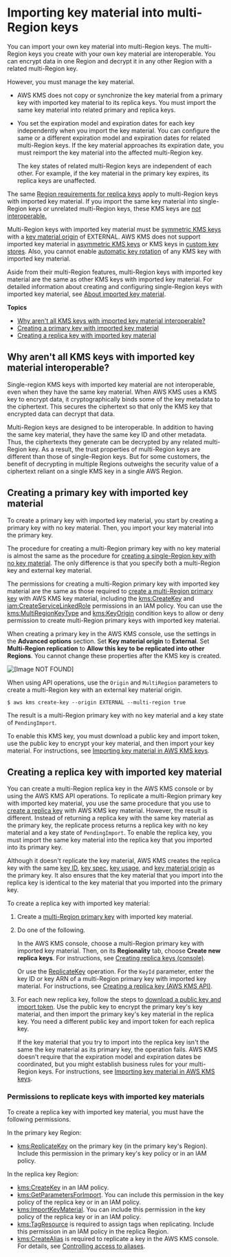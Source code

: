 # Importing key material into multi\-Region keys<a name="multi-region-keys-import"></a>

You can import your own key material into multi\-Region keys\. The multi\-Region keys you create with your own key material are interoperable\. You can encrypt data in one Region and decrypt it in any other Region with a related multi\-Region key\. 

However, you must manage the key material\. 
+ AWS KMS does not copy or synchronize the key material from a primary key with imported key material to its replica keys\. You must import the same key material into related primary and replica keys\.
+ You set the expiration model and expiration dates for each key independently when you import the key material\. You can configure the same or a different expiration model and expiration dates for related multi\-Region keys\. If the key material approaches its expiration date, you must reimport the key material into the affected multi\-Region key\.

  The key states of related multi\-Region keys are independent of each other\. For example, if the key material in the primary key expires, its replica keys are unaffected\. 

The same [Region requirements for replica keys](multi-region-keys-replicate.md#replica-region) apply to multi\-Region keys with imported key material\. If you import the same key material into single\-Region keys or unrelated multi\-Region keys, these KMS keys are [not interoperable\.](#mrk-import-why) 

Multi\-Region keys with imported key material must be [symmetric KMS keys](concepts.md#symmetric-cmks) with a [key material origin](concepts.md#key-origin) of EXTERNAL\. AWS KMS does not support imported key material in [asymmetric KMS keys](symmetric-asymmetric.md#asymmetric-cmks) or KMS keys in [custom key stores](custom-key-store-overview.md)\. Also, you cannot enable [automatic key rotation](rotate-keys.md) of any KMS key with imported key material\.

Aside from their multi\-Region features, multi\-Region keys with imported key material are the same as other KMS keys with imported key material\. For detailed information about creating and configuring single\-Region keys with imported key material, see [About imported key material](importing-keys.md#importing-keys-considerations)\.

**Topics**
+ [Why aren't all KMS keys with imported key material interoperable?](#mrk-import-why)
+ [Creating a primary key with imported key material](#mrk-import-create-primary)
+ [Creating a replica key with imported key material](#mrk-import-replicate)

## Why aren't all KMS keys with imported key material interoperable?<a name="mrk-import-why"></a>

Single\-region KMS keys with imported key material are not interoperable, even when they have the same key material\. When AWS KMS uses a KMS key to encrypt data, it cryptographically binds some of the key metadata to the ciphertext\. This secures the ciphertext so that only the KMS key that encrypted data can decrypt that data\.

Multi\-Region keys are designed to be interoperable\. In addition to having the same key material, they have the same key ID and other metadata\. Thus, the ciphertexts they generate can be decrypted by any related multi\-Region key\. As a result, the trust properties of multi\-Region keys are different than those of single\-Region keys\. But for some customers, the benefit of decrypting in multiple Regions outweighs the security value of a ciphertext reliant on a single KMS key in a single AWS Region\.

## Creating a primary key with imported key material<a name="mrk-import-create-primary"></a>

To create a primary key with imported key material, you start by creating a primary key with no key material\. Then, you import your key material into the primary key\.

The procedure for creating a multi\-Region primary key with no key material is almost the same as the procedure for [creating a single\-Region key with no key material](importing-keys-create-cmk.md)\. The only difference is that you specify both a multi\-Region key and external key material\.

The permissions for creating a multi\-Region primary key with imported key material are the same as those required to [create a multi\-Region primary key](multi-region-keys-create.md) with AWS KMS key material, including the [kms:CreateKey](https://docs.aws.amazon.com/kms/latest/APIReference/API_CreateKey.html) and [iam:CreateServiceLinkedRole](https://docs.aws.amazon.com/IAM/latest/APIReference/API_CreateServiceLinkedRole.html) permissions in an IAM policy\. You can use the [kms:MultiRegionKeyType](policy-conditions.md#conditions-kms-multiregion-key-type) and [kms:KeyOrigin](policy-conditions.md#conditions-kms-key-origin) condition keys to allow or deny permission to create multi\-Region primary keys with imported key material\.

When creating a primary key in the AWS KMS console, use the settings in the **Advanced options** section\. Set **Key material origin** to **External**\. Set **Multi\-Region replication** to **Allow this key to be replicated into other Regions**\. You cannot change these properties after the KMS key is created\.

![\[Image NOT FOUND\]](http://docs.aws.amazon.com/kms/latest/developerguide/images/mrk-import-createkey-console.png)

When using API operations, use the `Origin` and `MultiRegion` parameters to create a multi\-Region key with an external key material origin\.

```
$ aws kms create-key --origin EXTERNAL --multi-region true
```

The result is a multi\-Region primary key with no key material and a key state of `PendingImport`\.

To enable this KMS key, you must download a public key and import token, use the public key to encrypt your key material, and then import your key material\. For instructions, see [Importing key material in AWS KMS keys](importing-keys.md)\.

## Creating a replica key with imported key material<a name="mrk-import-replicate"></a>

You can create a multi\-Region replica key in the AWS KMS console or by using the AWS KMS API operations\. To replicate a multi\-Region primary key with imported key material, you use the same procedure that you use to [create a replica key](multi-region-keys-replicate.md) with AWS KMS key material\. However, the result is different\. Instead of returning a replica key with the same key material as the primary key, the replicate process returns a replica key with no key material and a key state of `PendingImport`\. To enable the replica key, you must import the same key material into the replica key that you imported into its primary key\.

Although it doesn't replicate the key material, AWS KMS creates the replica key with the same [key ID](concepts.md#key-id-key-id), [key spec](concepts.md#key-spec), [key usage](concepts.md#key-usage), and [key material origin](concepts.md#key-origin) as the primary key\. It also ensures that the key material that you import into the replica key is identical to the key material that you imported into the primary key\.

To create a replica key with imported key material:

1. Create a [multi\-Region primary key](#mrk-import-create-primary) with imported key material\. 

1. Do one of the following\.

   In the AWS KMS console, choose a multi\-Region primary key with imported key material\. Then, on its **Regionality** tab, choose **Create new replica keys**\. For instructions, see [Creating replica keys \(console\)](multi-region-keys-replicate.md#replicate-console)\. 

   Or use the [ReplicateKey](https://docs.aws.amazon.com/kms/latest/APIReference/API_ReplicateKey.html) operation\. For the `KeyId` parameter, enter the key ID or key ARN of a multi\-Region primary key with imported key material\. For instructions, see [Creating a replica key \(AWS KMS API\)](multi-region-keys-replicate.md#replicate-api)\.

1. For each new replica key, follow the steps to [download a public key and import token](importing-keys-get-public-key-and-token.md)\. Use the public key to encrypt the primary key's key material, and then import the primary key's key material in the replica key\. You need a different public key and import token for each replica key\. 

   If the key material that you try to import into the replica key isn't the same the key material as its primary key, the operation fails\. AWS KMS doesn't require that the expiration model and expiration dates be coordinated, but you might establish business rules for your multi\-Region keys\. For instructions, see [Importing key material in AWS KMS keys](importing-keys.md)\.

### Permissions to replicate keys with imported key materials<a name="mrk-import-replica-permissions"></a>

To create a replica key with imported key material, you must have the following permissions\. 

In the primary key Region:
+ [kms:ReplicateKey](https://docs.aws.amazon.com/kms/latest/APIReference/API_ReplicateKey.html) on the primary key \(in the primary key's Region\)\. Include this permission in the primary key's key policy or in an IAM policy\.

In the replica key Region:
+ [kms:CreateKey](https://docs.aws.amazon.com/kms/latest/APIReference/API_CreateKey.html) in an IAM policy\.
+ [kms:GetParametersForImport](https://docs.aws.amazon.com/kms/latest/APIReference/API_GetParametersForImport.html)\. You can include this permission in the key policy of the replica key or in an IAM policy\.
+ [kms:ImportKeyMaterial](https://docs.aws.amazon.com/kms/latest/APIReference/API_ImportKeyMaterial.html)\. You can include this permission in the key policy of the replica key or in an IAM policy\.
+ [kms:TagResource](https://docs.aws.amazon.com/kms/latest/APIReference/API_TagResource.html) is required to assign tags when replicating\. Include this permission in an IAM policy in the replica Region\.
+ [kms:CreateAlias](https://docs.aws.amazon.com/kms/latest/APIReference/API_CreateAlias.html) is required to replicate a key in the AWS KMS console\. For details, see [Controlling access to aliases](alias-access.md)\.